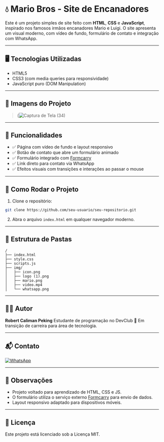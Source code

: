 # 💧 Mario Bros - Site de Encanadores

Este é um projeto simples de site feito com **HTML**, **CSS** e **JavaScript**, inspirado nos famosos irmãos encanadores Mario e Luigi. O site apresenta um visual moderno, com vídeo de fundo, formulário de contato e integração com WhatsApp.

---

## 🖥️ Tecnologias Utilizadas

* HTML5
* CSS3 (com media queries para responsividade)
* JavaScript puro (DOM Manipulation)

---

## 📸 Imagens do Projeto

> 
>(![Captura de Tela (34)](https://github.com/user-attachments/assets/6f5965ab-b5bf-4e64-a751-a8a2a61264ac)


---

## 🚀 Funcionalidades

* ✅ Página com vídeo de fundo e layout responsivo
* ✅ Botão de contato que abre um formulário animado
* ✅ Formulário integrado com [Formcarry](https://formcarry.com/)
* ✅ Link direto para contato via WhatsApp
* ✅ Efeitos visuais com transições e interações ao passar o mouse

---

## 🧰 Como Rodar o Projeto

1. Clone o repositório:

```bash
git clone https://github.com/seu-usuario/seu-repositorio.git
```

2. Abra o arquivo `index.html` em qualquer navegador moderno.

---

## 📁 Estrutura de Pastas

```
/
├── index.html
├── style.css
├── scripts.js
├── img/
│   ├── icon.png
│   ├── logo (1).png
│   ├── mario.png
│   ├── video.mp4
│   └── whatsapp.png
```

---

## 🧑‍💻 Autor

**Robert Caliman Peking**
Estudante de programação no DevClub 🚀
Em transição de carreira para área de tecnologia.

---

## 📬 Contato

[![WhatsApp](https://img.shields.io/badge/WhatsApp-25D366?style=for-the-badge\&logo=whatsapp\&logoColor=white)](https://wa.me/5511998865656?text=quero%20falar%20com%20os%20irmaos%20mario)

---

## 📌 Observações

* Projeto voltado para aprendizado de HTML, CSS e JS.
* O formulário utiliza o serviço externo [Formcarry](https://formcarry.com/) para envio de dados.
* Layout responsivo adaptado para dispositivos móveis.

---

## 📝 Licença

Este projeto está licenciado sob a Licença MIT.
